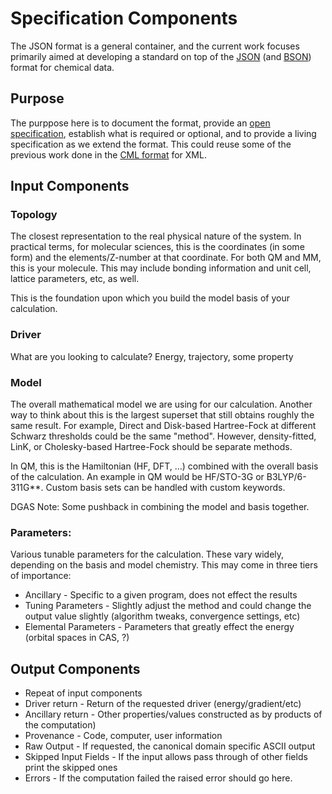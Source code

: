 # Specification Components

The JSON format is a general container, and the current work focuses primarily
aimed at developing a standard on top of the [JSON](http://www.json.org/) (and
[BSON](http://bsonspec.org/)) format for chemical data.

## Purpose

The purppose here is to document the format, provide an [open
specification](https://en.wikipedia.org/wiki/Open_specifications), establish
what is required or optional, and to provide a living specification as we extend
the format. This could reuse some of the previous work done in the [CML
format](http://www.xml-cml.org/) for XML.

## Input Components

### Topology

The closest representation to the real physical nature of the system. In
practical terms, for molecular sciences, this is the coordinates (in some form)
and the elements/Z-number at that coordinate. For both QM and MM, this is your
molecule. This may include bonding information and unit cell, lattice
parameters, etc, as well.
 
This is the foundation upon which you build the model basis of your
calculation.

### Driver

What are you looking to calculate? Energy, trajectory, some property

### Model

The overall mathematical model we are using for our calculation. Another way to
think about this is the largest superset that still obtains roughly the same
result. For example, Direct and Disk-based Hartree-Fock at different Schwarz
thresholds could be the same "method". However, density-fitted, LinK, or
Cholesky-based Hartree-Fock should be separate methods.
 
In QM, this is the Hamiltonian (HF, DFT, …) combined with the overall basis of
the calculation. An example in QM would be HF/STO-3G or B3LYP/6-311G**. Custom
basis sets can be handled with custom keywords.

DGAS Note: Some pushback in combining the model and basis together.

### Parameters:

Various tunable parameters for the calculation. These vary widely, depending on
the basis and model chemistry. This may come in three tiers of importance:
 - Ancillary - Specific to a given program, does not effect the results
 - Tuning Parameters - Slightly adjust the method and could change the output
                       value slightly (algorithm tweaks, convergence settings, etc)
 - Elemental Parameters - Parameters that greatly effect the energy (orbital spaces in CAS, ?) 



## Output Components
 - Repeat of input components
 - Driver return - Return of the requested driver (energy/gradient/etc)
 - Ancillary return - Other properties/values constructed as by products of the computation)
 - Provenance - Code, computer, user information
 - Raw Output - If requested, the canonical domain specific ASCII output
 - Skipped Input Fields - If the input allows pass through of other fields print the skipped ones
 - Errors - If the computation failed the raised error should go here.

